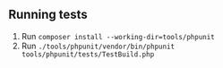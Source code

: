 
## Running tests

1. Run `composer install --working-dir=tools/phpunit`
2. Run `./tools/phpunit/vendor/bin/phpunit tools/phpunit/tests/TestBuild.php`
